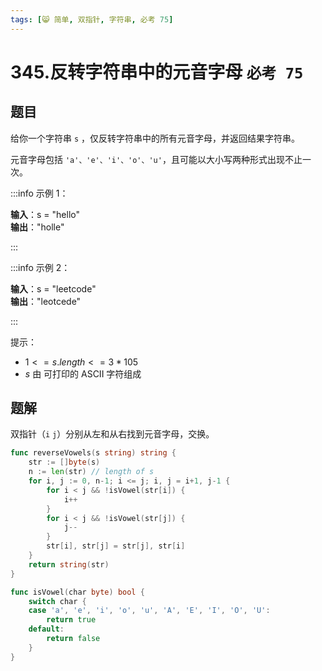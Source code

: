 ```yaml
---
tags: [😸 简单, 双指针, 字符串, 必考 75]
---
```


# 345.反转字符串中的元音字母 `必考 75`

## 题目

给你一个字符串 `s` ，仅反转字符串中的所有元音字母，并返回结果字符串。

元音字母包括 `'a'、'e'、'i'、'o'、'u'`，且可能以大小写两种形式出现不止一次。

:::info 示例 1：

**输入**：s = "hello"  
**输出**："holle"

:::

:::info 示例 2：

**输入**：s = "leetcode"  
**输出**："leotcede"

:::

提示：

- $1 <= s.length <= 3 * 105$
- $s$ 由 可打印的 ASCII 字符组成

## 题解

双指针（`i` `j`）分别从左和从右找到元音字母，交换。

```go
func reverseVowels(s string) string {
	str := []byte(s)
	n := len(str) // length of s
	for i, j := 0, n-1; i <= j; i, j = i+1, j-1 {
		for i < j && !isVowel(str[i]) {
			i++
		}
		for i < j && !isVowel(str[j]) {
			j--
		}
		str[i], str[j] = str[j], str[i]
	}
	return string(str)
}

func isVowel(char byte) bool {
	switch char {
	case 'a', 'e', 'i', 'o', 'u', 'A', 'E', 'I', 'O', 'U':
		return true
	default:
		return false
	}
}
```

